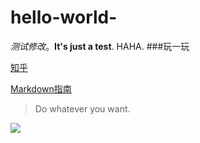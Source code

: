 # hello-world-
*测试修改*。**It's just a test**.
HAHA.
###玩一玩

[知乎](https://www.zhihu.com/question/20070065)

[Markdown指南](http://www.jianshu.com/p/q81RER)

> Do whatever you want.

![](https://raw.githubusercontent.com/a2988491/ideas/master/Images/Screenshot_2014-11-18-23-10-31.png)
